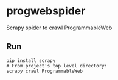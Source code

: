 # progwebspider
Scrapy spider to crawl ProgrammableWeb

Run
---
```
pip install scrapy
# From project's top level directory:
scrapy crawl ProgrammableWeb
```
